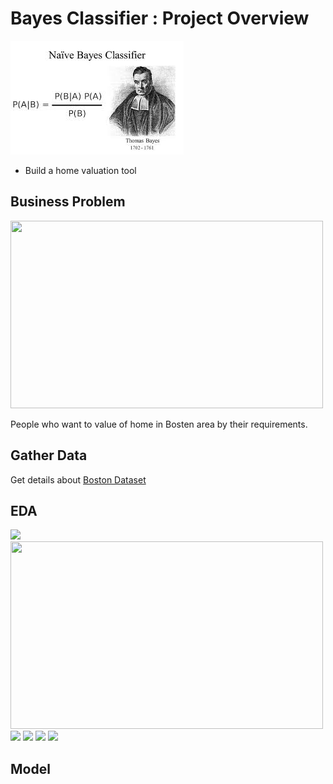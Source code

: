 # Bayes Classifier : Project Overview
![](image/bayes.jpeg)
* Build a home valuation tool
   

## Business Problem
  <img src="images/problem.png" width ="500" height="300" >
  
  People who want to value of home in Bosten area by their requirements.

## Gather Data
  Get details about [Boston Dataset](https://scikit-learn.org/stable/modules/generated/sklearn.datasets.load_boston.html)
   
## EDA
   ![](images/avg_no_room.png)
   <img src="images/distance.png" width ="500" height="300" >
   ![](images/download.png)
   ![](images/house_price.png)
   ![](images/room_price.png)
   ![](images/heatmap.png)
      
      
## Model
